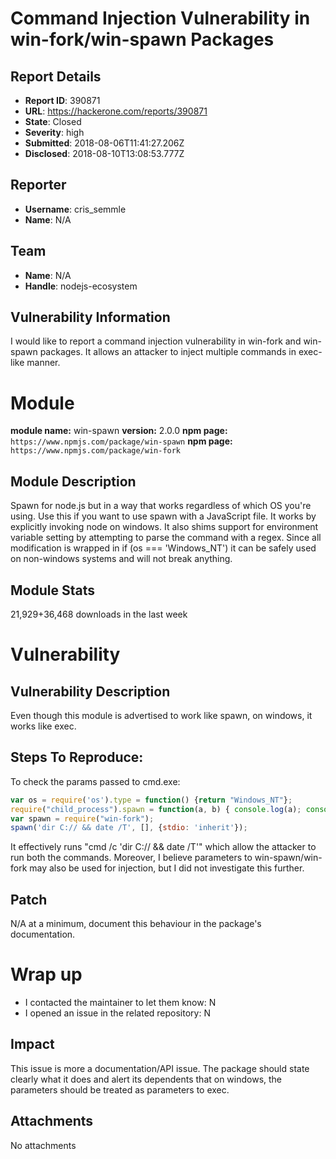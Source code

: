 # Command Injection Vulnerability in win-fork/win-spawn Packages

## Report Details
- **Report ID**: 390871
- **URL**: https://hackerone.com/reports/390871
- **State**: Closed
- **Severity**: high
- **Submitted**: 2018-08-06T11:41:27.206Z
- **Disclosed**: 2018-08-10T13:08:53.777Z

## Reporter
- **Username**: cris_semmle
- **Name**: N/A

## Team
- **Name**: N/A
- **Handle**: nodejs-ecosystem

## Vulnerability Information
I would like to report a command injection vulnerability in  win-fork and win-spawn packages.
It allows an attacker to inject multiple commands in exec-like manner.

# Module

**module name:** win-spawn
**version:** 2.0.0
**npm page:** `https://www.npmjs.com/package/win-spawn`
**npm page:** `https://www.npmjs.com/package/win-fork`

## Module Description

Spawn for node.js but in a way that works regardless of which OS you're using. Use this if you want to use spawn with a JavaScript file. It works by explicitly invoking node on windows. It also shims support for environment variable setting by attempting to parse the command with a regex. Since all modification is wrapped in if (os === 'Windows_NT') it can be safely used on non-windows systems and will not break anything.

## Module Stats


21,929+36,468 downloads in the last week

# Vulnerability

## Vulnerability Description

Even though this module is advertised to work like spawn, on windows, it works like exec.

## Steps To Reproduce:

To check the params passed to cmd.exe:
```js
var os = require('os').type = function() {return "Windows_NT"};
require("child_process").spawn = function(a, b) { console.log(a); console.log(b)};
var spawn = require("win-fork");
spawn('dir C:// && date /T', [], {stdio: 'inherit'});
```
It effectively runs "cmd /c 'dir C:// && date /T'" which allow the attacker to run both the commands. Moreover, I believe parameters to win-spawn/win-fork may also be used for injection, but I did not investigate this further.

## Patch

N/A at a minimum, document this behaviour in the package's documentation.

# Wrap up

- I contacted the maintainer to let them know: N
- I opened an issue in the related repository: N

## Impact

This issue is more a documentation/API issue. The package should state clearly what it does and alert its dependents that on windows, the parameters should be treated as parameters to exec.

## Attachments
No attachments

